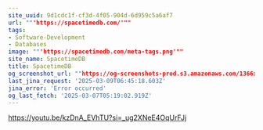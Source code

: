 ```yaml
---
site_uuid: 9d1cdc1f-cf3d-4f05-904d-6d959c5a6af7
url: ""'https://spacetimedb.com/'""
tags:
- Software-Development
- Databases
image: ""'https://spacetimedb.com/meta-tags.png'""
site_name: SpacetimeDB
title: SpacetimeDB
og_screenshot_url: ""https://og-screenshots-prod.s3.amazonaws.com/1366x768/80/false/2f3f9513cb7d4318ba57c786af7c7eb4e7d2595ec91daa0cd3f35509b07a04b9.jpeg""
last_jina_request: '2025-03-09T06:45:18.603Z'
jina_error: 'Error occurred'
og_last_fetch: '2025-03-07T05:19:02.919Z'
---
```


https://youtu.be/kzDnA_EVhTU?si=_ug2XNeE4OqUrFJj
